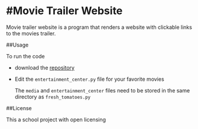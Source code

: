 #Movie Trailer Website
======================

 Movie trailer website is a program that renders a website with clickable links to the movies trailer.

 ##Usage

  To run the code
   * download the [repository](https://github.com/joshtls/movies) 
   * Edit the `entertainment_center.py` file for your favorite movies

     The `media` and `entertainment_center` files need to be stored in the same directory as `fresh_tomatoes.py`
   
##License

 This a school project with open licensing   


